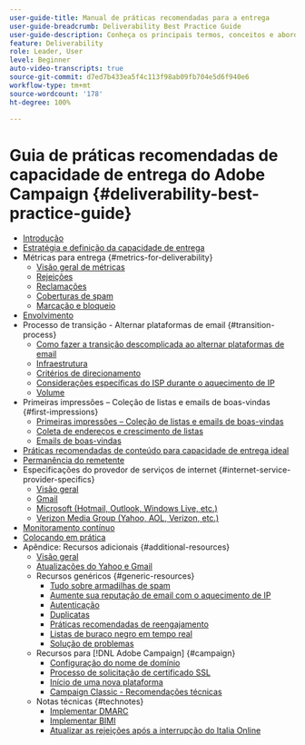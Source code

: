 ```yaml
---
user-guide-title: Manual de práticas recomendadas para a entrega
user-guide-breadcrumb: Deliverability Best Practice Guide
user-guide-description: Conheça os principais termos, conceitos e abordagens da capacidade de entrega para garantir o sucesso do seu programa de marketing.
feature: Deliverability
role: Leader, User
level: Beginner
auto-video-transcripts: true
source-git-commit: d7ed7b433ea5f4c113f98ab09fb704e5d6f940e6
workflow-type: tm+mt
source-wordcount: '178'
ht-degree: 100%

---
```



# Guia de práticas recomendadas de capacidade de entrega do Adobe Campaign {#deliverability-best-practice-guide}

+ [Introdução](/help/introduction.md)
+ [Estratégia e definição da capacidade de entrega](/help/deliverability-strategy-and-definition.md)
+ Métricas para entrega {#metrics-for-deliverability}
   + [Visão geral de métricas](/help/metrics/metrics-overview.md)
   + [Rejeições](/help/metrics/bounces.md)
   + [Reclamações](/help/metrics/complaints.md)
   + [Coberturas de spam](/help/metrics/spam-traps.md)
   + [Marcação e bloqueio](/help/metrics/bulking-and-blocking.md)
+ [Envolvimento](/help/engagement.md)
+ Processo de transição - Alternar plataformas de email {#transition-process}
   + [Como fazer a transição descomplicada ao alternar plataformas de email](/help/transition-process/switching-email-platforms.md)
   + [Infraestrutura](/help/transition-process/infrastructure.md)
   + [Critérios de direcionamento](/help/transition-process/targeting-criteria.md)
   + [Considerações específicas do ISP durante o aquecimento de IP](/help/transition-process/isp-specific-considerations-during-ip-warming.md)
   + [Volume](/help/transition-process/volume.md)
+ Primeiras impressões – Coleção de listas e emails de boas-vindas {#first-impressions}
   + [Primeiras impressões – Coleção de listas e emails de boas-vindas](/help/first-impressions/introduction.md)
   + [Coleta de endereços e crescimento de listas](/help/first-impressions/address-collection-and-list-growth.md)
   + [Emails de boas-vindas](/help/first-impressions/welcome-emails.md)
+ [Práticas recomendadas de conteúdo para capacidade de entrega ideal](/help/content-best-practices-for-optimal-delivery.md)
+ [Permanência do remetente](/help/sender-permanence.md)
+ Especificações do provedor de serviços de internet {#internet-service-provider-specifics}
   + [Visão geral](/help/internet-service-provider-specifics/overview.md)
   + [Gmail](/help/internet-service-provider-specifics/gmail.md)
   + [Microsoft (Hotmail, Outlook, Windows Live, etc.)](/help/internet-service-provider-specifics/microsoft.md)
   + [Verizon Media Group (Yahoo, AOL, Verizon, etc.)](/help/internet-service-provider-specifics/verizon-media-group.md)
+ [Monitoramento contínuo](/help/ongoing-monitoring.md)
+ [Colocando em prática](/help/putting-it-in-practice.md)
+ Apêndice: Recursos adicionais {#additional-resources}
   + [Visão geral](/help/additional-resources/general-resources.md)
   + [Atualizações do Yahoo e Gmail](/help/guidance-around-changes-to-google-and-yahoo.md)
   + Recursos genéricos {#generic-resources}
      + [Tudo sobre armadilhas de spam](/help/additional-resources/all-about-spam-traps.md)
      + [Aumente sua reputação de email com o aquecimento de IP](/help/additional-resources/increase-reputation-with-ip-warming.md)
      + [Autenticação](/help/additional-resources/authentication.md)
      + [Duplicatas](/help/additional-resources/duplicates.md)
      + [Práticas recomendadas de reengajamento](/help/additional-resources/re-engagement.md)
      + [Listas de buraco negro em tempo real](/help/additional-resources/blocklist-databases.md)
      + [Solução de problemas](/help/additional-resources/troubleshooting.md)
   + Recursos para [!DNL Adobe Campaign] {#campaign}
      + [Configuração do nome de domínio](/help/additional-resources/ac-domain-name-setup.md)
      + [Processo de solicitação de certificado SSL](/help/additional-resources/ac-ssl-certificate-request.md)
      + [Início de uma nova plataforma](/help/additional-resources/ac-starting-new-platform.md)
      + [Campaign Classic - Recomendações técnicas](/help/additional-resources/acc-technical-recommendations.md)
   + Notas técnicas {#technotes}
      + [Implementar DMARC](/help/technotes/implement-dmarc.md)
      + [Implementar BIMI](/help/technotes/implement-bimi.md)
      + [Atualizar as rejeições após a interrupção do Italia Online](/help/technotes/update-bounces-after-it-outage.md)

